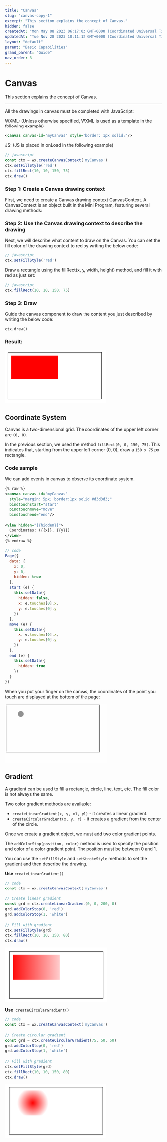 ```yaml
---
title: "Canvas"
slug: "canvas-copy-1"
excerpt: "This section explains the concept of Canvas."
hidden: false
createdAt: "Mon May 08 2023 06:17:02 GMT+0000 (Coordinated Universal Time)"
updatedAt: "Tue Nov 28 2023 10:11:12 GMT+0000 (Coordinated Universal Time)"
layout: "default"
parent: "Basic Capabilities"
grand_parent: "Guide"
nav_order: 3
---
```

# Canvas 
This section explains the concept of Canvas.

***

All the drawings in canvas must be completed with JavaScript:

WXML: (Unless otherwise specified, WXML is used as a template in the following example)

```xml
<canvas canvas-id="myCanvas" style="border: 1px solid;"/>
```

JS: (JS is placed in onLoad in the following example)

```javascript
// javascript
const ctx = wx.createCanvasContext('myCanvas')
ctx.setFillStyle('red')
ctx.fillRect(10, 10, 150, 75)
ctx.draw()
```

### Step 1: Create a Canvas drawing context

First, we need to create a Canvas drawing context CanvasContext. A CanvasContext is an object built in the Mini Program, featuring several drawing methods:

### Step 2: Use the Canvas drawing context to describe the drawing

Next, we will describe what content to draw on the Canvas. You can set the fill color of the drawing context to red by writing the below code:

```javascript
// javascript
ctx.setFillStyle('red')
```

Draw a rectangle using the fillRect(x, y, width, height) method, and fill it with red as just set:

```javascript
// javascript
ctx.fillRect(10, 10, 150, 75)
```

### Step 3: Draw

Guide the canvas component to draw the content you just described by writing the below code:

```
ctx.draw()
```

### Result:

![](../../assets/images/ae703c7-18.png)

## Coordinate System

Canvas is a two-dimensional grid. The coordinates of the upper left corner are `(0, 0)`.

In the previous section, we used the method `fillRect(0, 0, 150, 75)`. This indicates that, starting from the upper left corner (0, 0), draw a `150 x 75` px rectangle.

### Code sample

We can add events in canvas to observe its coordinate system.

```xml
{% raw %}
<canvas canvas-id="myCanvas"
  style="margin: 5px; border:1px solid #d3d3d3;"
  bindtouchstart="start"
  bindtouchmove="move"
  bindtouchend="end"/>

<view hidden="{{hidden}}">
  Coordinates: ({{x}}, {{y}})
</view>
{% endraw %}
```

```javascript
// code
Page({
  data: {
    x: 0,
    y: 0,
    hidden: true
  },
  start (e) {
    this.setData({
      hidden: false,
      x: e.touches[0].x,
      y: e.touches[0].y
    })
  },
  move (e) {
    this.setData({
      x: e.touches[0].x,
      y: e.touches[0].y
    })
  },
  end (e) {
    this.setData({
      hidden: true
    })
  }
})
```

When you put your finger on the canvas, the coordinates of the point you touch are displayed at the bottom of the page:

![](../../assets/images/acc274a-19.gif)

## Gradient

A gradient can be used to fill a rectangle, circle, line, text, etc. The fill color is not always the same.

Two color gradient methods are available:

- `createLinearGradient(x, y, x1, y1)` - it creates a linear gradient.
- `createCircularGradient(x, y, r) `- it creates a gradient from the center of the circle.

Once we create a gradient object, we must add two color gradient points.

The `addColorStop(position, color)` method is used to specify the position and color of a color gradient point. The position must be between 0 and 1.

You can use the `setFillStyle` and `setStrokeStyle` methods to set the gradient and then describe the drawing.

**Use** `createLinearGradient()`

```javascript
// code
const ctx = wx.createCanvasContext('myCanvas')

// Create linear gradient
const grd = ctx.createLinearGradient(0, 0, 200, 0)
grd.addColorStop(0, 'red')
grd.addColorStop(1, 'white')

// Fill with gradient
ctx.setFillStyle(grd)
ctx.fillRect(10, 10, 150, 80)
ctx.draw()
```

![](../../assets/images/4c3bf39-20.png)

**Use**` createCircularGradient()`

```javascript
// code
const ctx = wx.createCanvasContext('myCanvas')

// Create circular gradient
const grd = ctx.createCircularGradient(75, 50, 50)
grd.addColorStop(0, 'red')
grd.addColorStop(1, 'white')

// Fill with gradient
ctx.setFillStyle(grd)
ctx.fillRect(10, 10, 150, 80)
ctx.draw()
```

![](../../assets/images/af45648-21.png)
